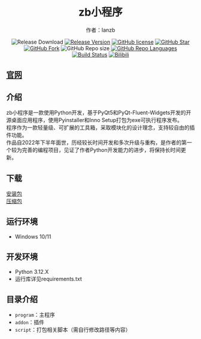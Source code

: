 <h1 align="center">zb小程序</h1>

<div align="center">


作者：Ianzb

![Release Download](https://img.shields.io/github/downloads/Ianzb/program/total?style=flat-square)
[![Release Version](https://img.shields.io/github/v/release/Ianzb/program?style=flat-square)](https://github.com/Ianzb/program/releases/latest)
[![GitHub license](https://img.shields.io/github/license/Ianzb/program?style=flat-square)](LICENSE)
[![GitHub Star](https://img.shields.io/github/stars/Ianzb/program?style=flat-square)](https://github.com/Ianzb/program/stargazers)
[![GitHub Fork](https://img.shields.io/github/forks/Ianzb/program?style=flat-square)](https://github.com/Ianzb/program/network/members)
![GitHub Repo size](https://img.shields.io/github/repo-size/Ianzb/program?style=flat-square&color=3cb371)
[![GitHub Repo Languages](https://img.shields.io/github/languages/top/Ianzb/program?style=flat-square)](https://github.com/Ianzb/program/search?l=c%23)
[![Build Status](https://img.shields.io/endpoint.svg?url=https%3A%2F%2Factions-badge.atrox.dev%2FSteamTools-Team%2FSteamTools%2Fbadge%3Fref%3Ddevelop&style=flat-square)](https://actions-badge.atrox.dev/Ianzb/program/goto?ref=develop)
[![Bilibili](https://img.shields.io/badge/bilibili-Ianzb-blue.svg?style=flat-square&logo=bilibili)](https://space.bilibili.com/1043835434)

</div>

## [官网](https://ianzb.github.io/program/)

## 介绍

zb小程序是一款使用Python开发，基于PyQt5和PyQt-Fluent-Widgets开发的开源桌面应用程序，使用Pyinstaller和Inno Setup打包为exe可执行程序发布。  
程序作为一款轻量级、可扩展的工具箱，采取模块化的设计理念，支持较自由的插件功能。  
作品自2022年下半年面世，历经较长时间开发和多次升级与重构，是作者的第一个较为完善的编程项目，见证了作者Python开发能力的进步，将保持长时间更新。

## 下载

<a href="https://vip.123pan.cn/1813801926/code/program/zbProgram_setup.exe" class="btn btn-light">安装包</a>  
<a href="https://vip.123pan.cn/1813801926/code/program/zbProgram.zip" class="btn btn-light">压缩包</a>

## 运行环境

- Windows 10/11

## 开发环境

- Python 3.12.X
- 运行库详见requirements.txt

## 目录介绍

- `program`：主程序
- `addon`：插件
- `script`：打包相关脚本（需自行修改路径等内容）